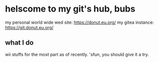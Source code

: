 # helscome to my git's hub, bubs
my personal world wide wed site: https://donut.eu.org/
my gitea instance: https://git.donut.eu.org/

## what I do
wii stuffs for the most part as of recently. 'sfun, you should give it a try.
